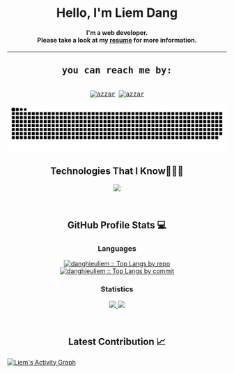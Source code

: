 <!DOCTYPE html>
<html lang="en">
<head>
  <meta charset="UTF-8">
  <meta name="viewport" content="width=device-width, initial-scale=1.0">
<!--   <title>Azzar - Freelance Developer</title> -->
</head>
<body>

<div align="center">
  <span>
    <h1>Hello, I'm Liem Dang</h1>
    <h4>I'm a web developer. <br> Please take a look at my <a href="./access/Dang Hieu Liem front-end.pdf" target="_blank">resume</a> for more information.</h4>
  </span>
</div>

<hr>

<div>
  <samp>
    <h2 align="center">you can reach me by:</h2>
    <p align="center">
      <br/>
      <a href="https://www.linkedin.com/in/danghieuliem/" target="blank"><img align="center"
         src="https://img.shields.io/badge/linkedin-%231DA1F2.svg?style=for-the-badge&logo=linkedin&logoColor=white"
         alt="azzar" height="30"/></a>
      <a href="mailto:hieuliem33@gmail.com" target="blank"><img align="center"
         src="https://img.shields.io/badge/gmail-EA4335.svg?style=for-the-badge&logo=gmail&logoColor=white"
         alt="azzar" height="30"/></a>
    </p>
  </samp>
</div>

<div align="center">
    <img src="https://raw.githubusercontent.com/danghieuliem/danghieuliem/output/github-contribution-grid-snake-dark.svg" alt="snake">
</div>

<div align="center">
    <h2>Technologies That I Know👨🏻‍💻</h2>
</div>
<p align="center">
  <a href="https://skillicons.dev">
    <img src="https://skillicons.dev/icons?i=ts,js,html,css,git,mongodb,postman,redux,bootstrap,scss,jest,github,nextjs,express,linux,mysql,nodejs,tailwind,vscode,mui,nest,vue,ubuntu,react,figma,aws,graphql&perline=9" />
  </a>
</p>

<br>

<div align="center">
  <h2>GitHub Profile Stats 💻</h2>
    <span width='49.5%'>
      <summary><h3>Languages</h3></summary>
      <p>
        <a href="https://github.com/danghieuliem/">
          <img width="45%" src="https://github-profile-summary-cards.vercel.app/api/cards/repos-per-language?username=danghieuliem&theme=gruvbox&layout=compact&hide_border=true" alt="danghieuliem :: Top Langs by repo">
          <img width="45%" src="https://github-profile-summary-cards.vercel.app/api/cards/most-commit-language?username=danghieuliem&theme=gruvbox&layout=compact&hide_border=true" alt="danghieuliem :: Top Langs by commit">
        </a>
      </p>
    </span>
    <span width="49.5%"><summary><h3>Statistics</h3></summary>
    <p>
      <a href="https://github.com/danghieuliem/">
        <img width="49.5%" src="https://github-readme-stats.vercel.app/api?username=danghieuliem&show_icons=true&theme=gruvbox&hide_border=true">
        <img width="49.5%" src="https://github-readme-streak-stats.herokuapp.com/?user=danghieuliem&theme=gruvbox&hide_border=true">
      </a>
    </p></span>
</div>

<br>
<h2 align="center">Latest Contribution 📈</h2>
<a href="https://github.com/danghieuliem">
  <img alt="Liem's Activity Graph" src="https://github-readme-activity-graph.vercel.app/graph?username=danghieuliem&theme=github-compact&hide_border=true">
</a>
<br>


</body>
</html>
